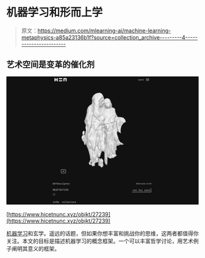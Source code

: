 # 机器学习和形而上学

> 原文：<https://medium.com/mlearning-ai/machine-learning-metaphysics-a85a23136b1f?source=collection_archive---------4----------------------->

## 艺术空间是变革的催化剂

![](img/fe0ff765e2212f31312b1aa307df5450.png)

[https://www.hicetnunc.xyz/objkt/27239](https://www.hicetnunc.xyz/objkt/27239)

[机器学习](/mlearning-ai/what-is-machine-learning-2ec9cacb986c)和玄学。遥远的话题，但如果你想丰富和挑战你的思维，这两者都值得你关注。本文的目标是描述机器学习的概念框架。一个可以丰富哲学讨论，用艺术例子阐明其意义的框架。
